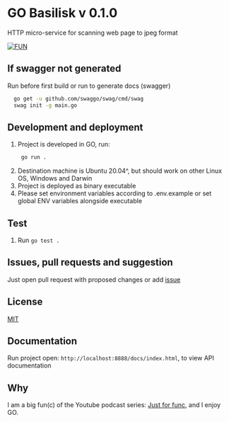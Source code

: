 # GO Basilisk v 0.1.0

HTTP micro-service for scanning web page to jpeg format

[![FUN](https://varsisava.pl/wp-content/uploads/2016/12/Operacja-Bazyliszek.jpg)](https://www.youtube.com/watch?v=qS2xTGLCu-M&t)

## If swagger not generated

Run before first build or run to generate docs (swagger)

```bash
  go get -u github.com/swaggo/swag/cmd/swag
  swag init -g main.go
```

## Development and deployment

1. Project is developed in GO, run:
   ```bash
    go run .
   ```
2. Destination machine is Ubuntu 20.04^, but should work on other Linux OS, Windows and Darwin
3. Project is deployed as binary executable
4. Please set environment variables according to .env.example or set global ENV variables alongside executable

## Test

1. Run `go test .`

## Issues, pull requests and suggestion

Just open pull request with proposed changes or add [issue](https://github.com/bartOssh/go_basilisk/issues)

## License

[MIT](https://opensource.org/licenses/MIT)

## Documentation

Run project open: `http://localhost:8888/docs/index.html`, to view API documentation

## Why

I am a big fun(c) of the Youtube podcast series: [Just for func](https://www.youtube.com/channel/UC_BzFbxG2za3bp5NRRRXJSw), and I enjoy GO.
